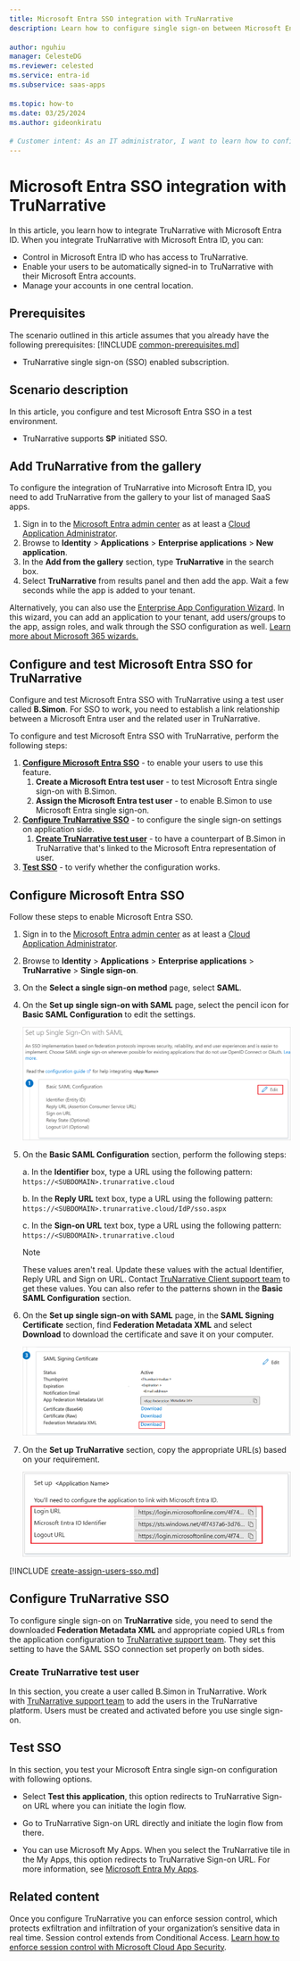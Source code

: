 ```yaml
---
title: Microsoft Entra SSO integration with TruNarrative
description: Learn how to configure single sign-on between Microsoft Entra ID and TruNarrative.

author: nguhiu
manager: CelesteDG
ms.reviewer: celested
ms.service: entra-id
ms.subservice: saas-apps

ms.topic: how-to
ms.date: 03/25/2024
ms.author: gideonkiratu

# Customer intent: As an IT administrator, I want to learn how to configure single sign-on between Microsoft Entra ID and TruNarrative so that I can control who has access to TruNarrative, enable automatic sign-in with Microsoft Entra accounts, and manage my accounts in one central location.
---
```


# Microsoft Entra SSO integration with TruNarrative

In this article,  you learn how to integrate TruNarrative with Microsoft Entra ID. When you integrate TruNarrative with Microsoft Entra ID, you can:

* Control in Microsoft Entra ID who has access to TruNarrative.
* Enable your users to be automatically signed-in to TruNarrative with their Microsoft Entra accounts.
* Manage your accounts in one central location.

## Prerequisites
The scenario outlined in this article assumes that you already have the following prerequisites:
[!INCLUDE [common-prerequisites.md](~/identity/saas-apps/includes/common-prerequisites.md)]
* TruNarrative single sign-on (SSO) enabled subscription.

## Scenario description

In this article,  you configure and test Microsoft Entra SSO in a test environment.

* TruNarrative supports **SP** initiated SSO.

## Add TruNarrative from the gallery

To configure the integration of TruNarrative into Microsoft Entra ID, you need to add TruNarrative from the gallery to your list of managed SaaS apps.

1. Sign in to the [Microsoft Entra admin center](https://entra.microsoft.com) as at least a [Cloud Application Administrator](~/identity/role-based-access-control/permissions-reference.md#cloud-application-administrator).
1. Browse to **Identity** > **Applications** > **Enterprise applications** > **New application**.
1. In the **Add from the gallery** section, type **TruNarrative** in the search box.
1. Select **TruNarrative** from results panel and then add the app. Wait a few seconds while the app is added to your tenant.

 Alternatively, you can also use the [Enterprise App Configuration Wizard](https://portal.office.com/AdminPortal/home?Q=Docs#/azureadappintegration). In this wizard, you can add an application to your tenant, add users/groups to the app, assign roles, and walk through the SSO configuration as well. [Learn more about Microsoft 365 wizards.](/microsoft-365/admin/misc/azure-ad-setup-guides)

<a name='configure-and-test-azure-ad-sso-for-trunarrative'></a>

## Configure and test Microsoft Entra SSO for TruNarrative

Configure and test Microsoft Entra SSO with TruNarrative using a test user called **B.Simon**. For SSO to work, you need to establish a link relationship between a Microsoft Entra user and the related user in TruNarrative.

To configure and test Microsoft Entra SSO with TruNarrative, perform the following steps:

1. **[Configure Microsoft Entra SSO](#configure-azure-ad-sso)** - to enable your users to use this feature.
    1. **Create a Microsoft Entra test user** - to test Microsoft Entra single sign-on with B.Simon.
    1. **Assign the Microsoft Entra test user** - to enable B.Simon to use Microsoft Entra single sign-on.
1. **[Configure TruNarrative SSO](#configure-trunarrative-sso)** - to configure the single sign-on settings on application side.
    1. **[Create TruNarrative test user](#create-trunarrative-test-user)** - to have a counterpart of B.Simon in TruNarrative that's linked to the Microsoft Entra representation of user.
1. **[Test SSO](#test-sso)** - to verify whether the configuration works.

<a name='configure-azure-ad-sso'></a>

## Configure Microsoft Entra SSO

Follow these steps to enable Microsoft Entra SSO.

1. Sign in to the [Microsoft Entra admin center](https://entra.microsoft.com) as at least a [Cloud Application Administrator](~/identity/role-based-access-control/permissions-reference.md#cloud-application-administrator).
1. Browse to **Identity** > **Applications** > **Enterprise applications** > **TruNarrative** > **Single sign-on**.
1. On the **Select a single sign-on method** page, select **SAML**.
1. On the **Set up single sign-on with SAML** page, select the pencil icon for **Basic SAML Configuration** to edit the settings.

   ![Edit Basic SAML Configuration](common/edit-urls.png)

1. On the **Basic SAML Configuration** section, perform the following steps:

    a. In the **Identifier** box, type a URL using the following pattern:
    `https://<SUBDOMAIN>.trunarrative.cloud`

    b. In the **Reply URL** text box, type a URL using the following pattern:
    `https://<SUBDOMAIN>.trunarrative.cloud/IdP/sso.aspx`

    c. In the **Sign-on URL** text box, type a URL using the following pattern:
    `https://<SUBDOMAIN>.trunarrative.cloud`

	> [!NOTE]
	> These values aren't real. Update these values with the actual Identifier, Reply URL and Sign on URL. Contact [TruNarrative Client support team](mailto:helpdesk@trunarrative.com) to get these values. You can also refer to the patterns shown in the **Basic SAML Configuration** section.

1. On the **Set up single sign-on with SAML** page, in the **SAML Signing Certificate** section,  find **Federation Metadata XML** and select **Download** to download the certificate and save it on your computer.

	![The Certificate download link](common/metadataxml.png)

1. On the **Set up TruNarrative** section, copy the appropriate URL(s) based on your requirement.

	![Copy configuration URLs](common/copy-configuration-urls.png)

<a name='create-an-azure-ad-test-user'></a>

[!INCLUDE [create-assign-users-sso.md](~/identity/saas-apps/includes/create-assign-users-sso.md)]

## Configure TruNarrative SSO

To configure single sign-on on **TruNarrative** side, you need to send the downloaded **Federation Metadata XML** and appropriate copied URLs from the application configuration to [TruNarrative support team](mailto:helpdesk@trunarrative.com). They set this setting to have the SAML SSO connection set properly on both sides.

### Create TruNarrative test user

In this section, you create a user called B.Simon in TruNarrative. Work with [TruNarrative support team](mailto:helpdesk@trunarrative.com) to add the users in the TruNarrative platform. Users must be created and activated before you use single sign-on.

## Test SSO 

In this section, you test your Microsoft Entra single sign-on configuration with following options. 

* Select **Test this application**, this option redirects to TruNarrative Sign-on URL where you can initiate the login flow. 

* Go to TruNarrative Sign-on URL directly and initiate the login flow from there.

* You can use Microsoft My Apps. When you select the TruNarrative tile in the My Apps, this option redirects to TruNarrative Sign-on URL. For more information, see [Microsoft Entra My Apps](/azure/active-directory/manage-apps/end-user-experiences#azure-ad-my-apps).

## Related content

Once you configure TruNarrative you can enforce session control, which protects exfiltration and infiltration of your organization’s sensitive data in real time. Session control extends from Conditional Access. [Learn how to enforce session control with Microsoft Cloud App Security](/cloud-app-security/proxy-deployment-aad).
